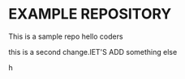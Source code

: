 # EXAMPLE REPOSITORY
This is a sample repo hello coders


this is a second change.lET'S ADD something else

h

